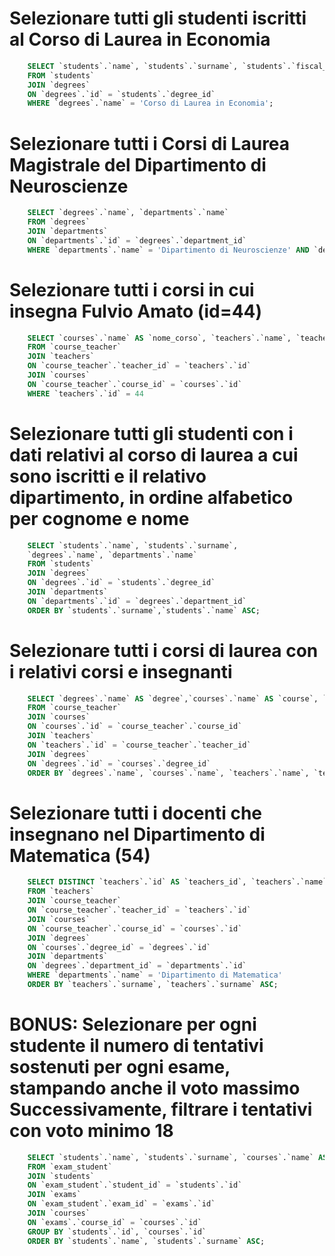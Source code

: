 # Selezionare tutti gli studenti iscritti al Corso di Laurea in Economia
```sql
    SELECT `students`.`name`, `students`.`surname`, `students`.`fiscal_code` AS `matrix`, `degrees`.`name` 
    FROM `students` 
    JOIN `degrees` 
    ON `degrees`.`id` = `students`.`degree_id` 
    WHERE `degrees`.`name` = 'Corso di Laurea in Economia';
```
# Selezionare tutti i Corsi di Laurea Magistrale del Dipartimento di Neuroscienze
```sql
    SELECT `degrees`.`name`, `departments`.`name`
    FROM `degrees` 
    JOIN `departments` 
    ON `departments`.`id` = `degrees`.`department_id` 
    WHERE `departments`.`name` = 'Dipartimento di Neuroscienze' AND `degrees`.`level` = 'magistrale' 
```

# Selezionare tutti i corsi in cui insegna Fulvio Amato (id=44)
```sql
    SELECT `courses`.`name` AS `nome_corso`, `teachers`.`name`, `teachers`.`surname`
    FROM `course_teacher` 
    JOIN `teachers`
    ON `course_teacher`.`teacher_id` = `teachers`.`id`
    JOIN `courses`
    ON `course_teacher`.`course_id` = `courses`.`id`
    WHERE `teachers`.`id` = 44
```

# Selezionare tutti gli studenti con i dati relativi al corso di laurea a cui sono iscritti e il relativo dipartimento, in ordine alfabetico per cognome e nome
```sql
    SELECT `students`.`name`, `students`.`surname`,
    `degrees`.`name`, `departments`.`name`
    FROM `students` 
    JOIN `degrees`
    ON `degrees`.`id` = `students`.`degree_id`
    JOIN `departments`
    ON `departments`.`id` = `degrees`.`department_id`
    ORDER BY `students`.`surname`,`students`.`name` ASC;
```

# Selezionare tutti i corsi di laurea con i relativi corsi e insegnanti
```sql
    SELECT `degrees`.`name` AS `degree`,`courses`.`name` AS `course`, `teachers`.`name` AS `teacher_name`, `teachers`.`surname` AS `teacher_surname`
    FROM `course_teacher` 
    JOIN `courses`
    ON `courses`.`id` = `course_teacher`.`course_id`
    JOIN `teachers`
    ON `teachers`.`id` = `course_teacher`.`teacher_id`
    JOIN `degrees`
    ON `degrees`.`id` = `courses`.`degree_id`
    ORDER BY `degrees`.`name`, `courses`.`name`, `teachers`.`name`, `teachers`.`surname` ASC
```

# Selezionare tutti i docenti che insegnano nel Dipartimento di Matematica (54)
``` sql 
    SELECT DISTINCT `teachers`.`id` AS `teachers_id`, `teachers`.`name` AS `teachers_name`,`teachers`.`surname` AS `teachers_surname`,`departments`.`name`
    FROM `teachers` 
    JOIN `course_teacher`
    ON `course_teacher`.`teacher_id` = `teachers`.`id`
    JOIN `courses`
    ON `course_teacher`.`course_id` = `courses`.`id`
    JOIN `degrees`
    ON `courses`.`degree_id` = `degrees`.`id`
    JOIN `departments`
    ON `degrees`.`department_id` = `departments`.`id`
    WHERE `departments`.`name` = 'Dipartimento di Matematica'
    ORDER BY `teachers`.`surname`, `teachers`.`surname` ASC; 
```

# BONUS: Selezionare per ogni studente il numero di tentativi sostenuti per ogni esame, stampando anche il voto massimo Successivamente, filtrare i tentativi con voto minimo 18
``` sql 
    SELECT `students`.`name`, `students`.`surname`, `courses`.`name` AS `nome_del_corso`,COUNT(`exam_student`.`exam_id`) AS `tentativi`
    FROM `exam_student`
    JOIN `students`
    ON `exam_student`.`student_id` = `students`.`id`
    JOIN `exams`
    ON `exam_student`.`exam_id` = `exams`.`id`
    JOIN `courses`
    ON `exams`.`course_id` = `courses`.`id`
    GROUP BY `students`.`id`, `courses`.`id`
    ORDER BY `students`.`name`, `students`.`surname` ASC;
```